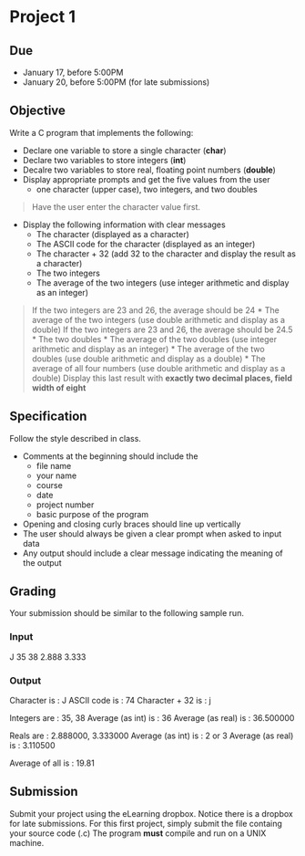 # Project 1

## Due
* January 17, before 5:00PM
* January 20, before 5:00PM (for late submissions)

## Objective
Write a C program that implements the following:

* Declare one variable to store a single character (**char**)
* Declare two variables to store integers (**int**)
* Decalre two variables to store real, floating point numbers (**double**)
* Display appropriate prompts and get the five values from the user
	* one character (upper case), two integers, and two doubles
> Have the user enter the character value first.
* Display the following information with clear messages
	* The character (displayed as a character)
	* The ASCII code for the character (displayed as an integer)
	* The character + 32 (add 32 to the character and display the result as a character)
	* The two integers
	* The average of the two integers (use integer arithmetic and display as an integer)
> If the two integers are 23 and 26, the average should be 24
	* The average of the two integers (use double arithmetic and display as a double)
> If the two integers are 23 and 26, the average should be 24.5
	* The two doubles
	* The average of the two doubles (use integer arithmetic and display as an integer)
	* The average of the two doubles (use double arithmetic and display as a double)
	* The average of all four numbers (use double arithmetic and display as a double)
> Display this last result with **exactly two decimal places, field width of eight**

## Specification
Follow the style described in class.
* Comments at the beginning should include the
	* file name
	* your name
	* course
	* date
	* project number
	* basic purpose of the program
* Opening and closing curly braces should line up vertically 
* The user should always be given a clear prompt when asked to input data
* Any output should include a clear message indicating the meaning of the output

## Grading
Your submission should be similar to the following sample run.

### Input
J
35 38
2.888 3.333

### Output
Character is         : J
ASCII code is        : 74
Character + 32 is    : j

Integers are		 : 35, 38
Average (as int) is	 : 36
Average (as real) is : 36.500000

Reals are            : 2.888000, 3.333000
Average (as int) is  : 2 or 3
Average (as real) is : 3.110500

Average of all is    :    19.81


## Submission
Submit your project using the eLearning dropbox. Notice there is a dropbox for
late submissions.
For this first project, simply submit the file containg your source code (.c)
The program **must** compile and run on a UNIX machine.
